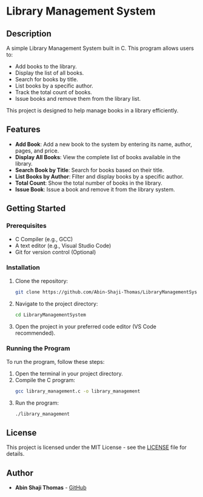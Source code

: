 
# Library Management System

## Description
A simple Library Management System built in C. This program allows users to:
- Add books to the library.
- Display the list of all books.
- Search for books by title.
- List books by a specific author.
- Track the total count of books.
- Issue books and remove them from the library list.

This project is designed to help manage books in a library efficiently.

## Features
- **Add Book**: Add a new book to the system by entering its name, author, pages, and price.
- **Display All Books**: View the complete list of books available in the library.
- **Search Book by Title**: Search for books based on their title.
- **List Books by Author**: Filter and display books by a specific author.
- **Total Count**: Show the total number of books in the library.
- **Issue Book**: Issue a book and remove it from the library system.

## Getting Started

### Prerequisites
- C Compiler (e.g., GCC)
- A text editor (e.g., Visual Studio Code)
- Git for version control (Optional)

### Installation

1. Clone the repository:
   ```bash
   git clone https://github.com/Abin-Shaji-Thomas/LibraryManagementSystem.git
   ```

2. Navigate to the project directory:
   ```bash
   cd LibraryManagementSystem
   ```

3. Open the project in your preferred code editor (VS Code recommended).

### Running the Program

To run the program, follow these steps:

1. Open the terminal in your project directory.
2. Compile the C program:
   ```bash
   gcc library_management.c -o library_management
   ```
3. Run the program:
   ```bash
   ./library_management
   ```

## License

This project is licensed under the MIT License - see the [LICENSE](LICENSE) file for details.

## Author

- **Abin Shaji Thomas** - [GitHub](https://github.com/Abin-Shaji-Thomas)
